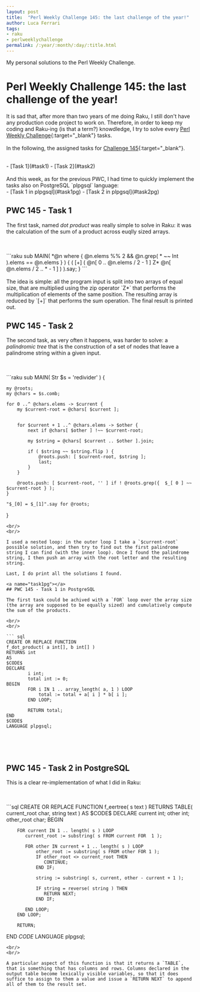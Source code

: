 ```yaml
---
layout: post
title:  "Perl Weekly Challenge 145: the last challenge of the year!"
author: Luca Ferrari
tags:
- raku
- perlweeklychallenge
permalink: /:year/:month/:day/:title.html
---
```

My personal solutions to the Perl Weekly Challenge.

# Perl Weekly Challenge 145: the last challenge of the year!

It is sad that, after more than two years of me doing Raku, I still don't have any production code project to work on.
Therefore, in order to keep my coding and Raku-ing (is that a term?) knowdledge, I try to solve every  [Perl Weekly Challenge](https://perlweeklychallenge.org/){:target="_blank"} tasks.
<br/>
<br/>
In the following, the assigned tasks for [Challenge 145](https://perlweeklychallenge.org/blog/perl-weekly-challenge-145/){:target="_blank"}.

<br/>
- [Task 1](#task1)
- [Task 2](#task2)


<br/>
<br/>
And this week, as for the previous PWC, I had time to quickly implement the tasks also on PostgreSQL `plpgsql` language:
<br/>
- [Task 1 in plpgsql](#task1pg)
- [Task 2 in plpgsql](#task2pg)





<a name="task1"></a>
## PWC 145 - Task 1
The first task, named *dot product* was really simple to solve in Raku: it was the calculation of the sum of a product across euqlly sized arrays.


<br/>
<br/>
```raku
sub MAIN(  *@n where { @n.elems %% 2 && @n.grep( * ~~ Int ).elems == @n.elems } ) {
    ( [+] ( @n[ 0 .. @n.elems / 2 - 1 ] Z* @n[ @n.elems / 2 .. * - 1 ] ) ).say;
}
 ```
<br/>
<br/>
The idea is simple: all the program input is split into two arrays of equal size, that are multiplied using the zip operator `Z*` that performs the multiplication of elements of the same position. The resulting array is reduced by `[+]` that performs the sum operation. The final result is printed out.



<a name="task2"></a>
## PWC 145 - Task 2

The second task, as very often it happens, was harder to solve: a *palindromic tree* that is the construction of a set of nodes that leave a palindrome string within a given input.

<br/>
<br/>
```raku
sub MAIN( Str $s = 'redivider' ) {

    my @roots;
    my @chars = $s.comb;

    for 0 ..^ @chars.elems -> $current {
        my $current-root = @chars[ $current ];


        for $current + 1 ..^ @chars.elems -> $other {
            next if @chars[ $other ] !~~ $current-root;

            my $string = @chars[ $current .. $other ].join;

            if ( $string ~~ $string.flip ) {
                @roots.push: [ $current-root, $string ];
                last;
            }
        }

        @roots.push: [ $current-root, '' ] if ! @roots.grep({  $_[ 0 ] ~~ $current-root } );
    }

    "$_[0] = $_[1]".say for @roots;
}


```
<br/>
<br/>

I used a nested loop: in the outer loop I take a `$current-root` possible solution, and then try to find out the first palindrome string I can find (with the inner loop). Once I found the palindrome string, I then push an array with the root letter and the resulting string.

Last, I do print all the solutions I found.

<a name="task1pg"></a>
## PWC 145 - Task 1 in PostgreSQL

The first task could be achived with a `FOR` loop over the array size (the array are supposed to be equally sized) and cumulatively compute the sum of the products.

<br/>
<br/>

``` sql
CREATE OR REPLACE FUNCTION
f_dot_product( a int[], b int[] )
RETURNS int
AS
$CODE$
DECLARE
        i int;
        total int := 0;
BEGIN
        FOR i IN 1 .. array_length( a, 1 ) LOOP
            total := total + a[ i ] * b[ i ];
        END LOOP;

        RETURN total;
END
$CODE$
LANGUAGE plpgsql;


```
<br/>
<br/>

<a name="task2pg"></a>
## PWC 145 - Task 2 in PostgreSQL

This is a clear re-implementation of what I did in Raku:

<br/>
<br/>
```sql
CREATE OR REPLACE FUNCTION
f_eertree( s text )
RETURNS TABLE( current_root char, string text )
AS $CODE$
DECLARE
        current int;
        other   int;
        other_root   char;
BEGIN

        FOR current IN 1 .. length( s ) LOOP
           current_root := substring( s FROM current FOR  1 );

           FOR other IN current + 1 .. length( s ) LOOP
               other_root := substring( s FROM other FOR 1 );
               IF other_root <> current_root THEN
                  CONTINUE;
               END IF;

               string := substring( s, current, other - current + 1 );

               IF string = reverse( string ) THEN
                  RETURN NEXT;
               END IF;

           END LOOP;
        END LOOP;

        RETURN;

END
$CODE$
LANGUAGE plpgsql;
```
<br/>
<br/>

A particular aspect of this function is that it returns a `TABLE`, that is something that has columns and rows. Columns declared in the output table become lexically visible variables, so that it does suffice to assign to them a value and issue a `RETURN NEXT` to append all of them to the result set.
